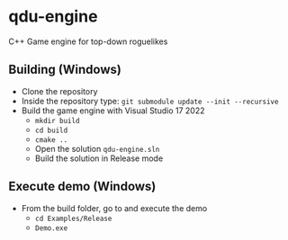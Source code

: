 # qdu-engine

C++ Game engine for top-down roguelikes

## Building (Windows)

- Clone the repository
- Inside the repository type: `git submodule update --init --recursive`
- Build the game engine with Visual Studio 17 2022
  - `mkdir build`
  - `cd build`
  - `cmake ..`
  - Open the solution `qdu-engine.sln`
  - Build the solution in Release mode
  
## Execute demo (Windows)

- From the build folder, go to and execute the demo
  - `cd Examples/Release`
  - `Demo.exe`